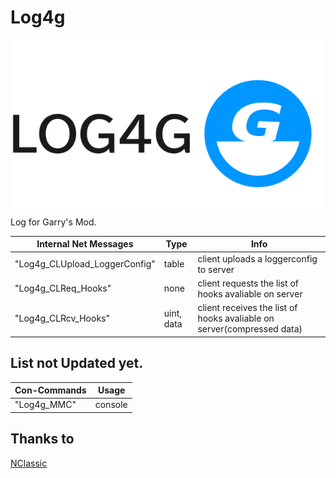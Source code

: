 # Log4g
![Log4g-logo](/Log4g-logo.png "Log4g Logo")
Log for Garry's Mod.

| Internal Net Messages      | Type |Info|
| ----------- | ----------- |-----------|
|"Log4g_CLUpload_LoggerConfig"|table|client uploads a loggerconfig to server|
|"Log4g_CLReq_Hooks"|none|client requests the list of hooks avaliable on server|
|"Log4g_CLRcv_Hooks"|uint, data|client receives the list of hooks avaliable on server(compressed data)|

## List not Updated yet.

| Con-Commands      | Usage |
| ----------- | ----------- |
| "Log4g_MMC"      | console       |

## Thanks to
[NClassic](https://github.com/ImpishDeathTech/nclassic)

